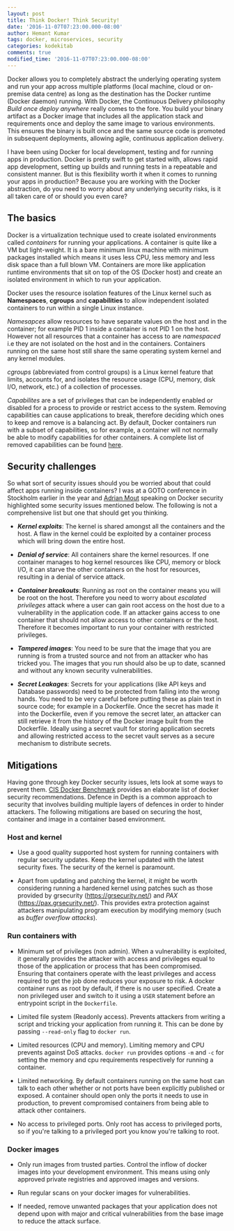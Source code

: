 ```yaml
---
layout: post
title: Think Docker! Think Security!
date: '2016-11-07T07:23:00.000-08:00'
author: Hemant Kumar
tags: docker, microservices, security
categories: kodekitab
comments: true
modified_time: '2016-11-07T07:23:00.000-08:00'
---
```


Docker allows you to completely abstract the underlying operating system and run your app across multiple platforms (local machine, cloud or on-premise data centre) as long as the destination has the Docker runtime (Docker daemon) running. With Docker, the Continuous Delivery philosophy *Build once deploy anywhere* really comes to the fore. You build your binary artifact as a Docker image that includes all the application stack and requirements once and deploy the same image to various environments. This ensures the binary is built once and the same source code is promoted in subsequent deployments, allowing agile, continuous application delivery.

I have been using Docker for local development, testing and for running apps in production. Docker is pretty swift to get started with, allows rapid app development, setting up builds and running tests in a repeatable and consistent manner. But is this flexibility worth it when it comes to running your apps in production? Because you are working with the Docker abstraction, do you need to worry about any underlying security risks, is it all taken care of or should you even care?

## The basics
Docker is a virtualization technique used to create isolated environments called *containers* for running your applications. A container is quite like a VM but light-weight. It is a bare minimum linux machine with minimum packages installed which means it uses less CPU, less memory and less disk space than a full blown VM. Containers are more like application runtime environments that sit on top of the OS (Docker host) and create an isolated environment in which to run your application.

Docker uses the resource isolation features of the Linux kernel such as **Namespaces**, **cgroups** and **capabilities** to allow independent isolated containers to run within a single Linux instance.

*Namesapces* allow resources to have separate values on the host and in the container; for example PID 1 inside a container is not PID 1 on the host.  However not all resources that a container has access to are *namespaced* i.e they are not isolated on the host and in the containers. Containers running on the same host still share the same operating system kernel and any kernel modules.

*cgroups* (abbreviated from control groups) is a Linux kernel feature that limits, accounts for, and isolates the resource usage (CPU, memory, disk I/O, network, etc.) of a collection of processes.

*Capabilites* are a set of privileges that can be independently enabled or disabled for a process to provide or restrict access to the system. Removing capabilities can cause applications to break, therefore deciding which ones to keep and remove is a balancing act. By default, Docker containers run with a subset of capabilities, so for example, a container will not normally be able to modify capabilities for other containers. A complete list of removed capabilities can be found [here](https://opensource.com/business/14/9/security-for-docker).  

## Security challenges
So what sort of security issues should you be worried about that could affect apps running inside containers? I was at a GOTO conference in Stockholm earlier in the year and [Adrian Mout](https://twitter.com/adrianmouat) speaking on Docker security highlighted some security issues mentioned below. The following is not a comprehensive list but one that should get you thinking.

* ***Kernel exploits***: The kernel is shared amongst all the containers and the host. A flaw in the kernel could be exploited by a container process which will bring down the entire host.

* ***Denial of service***: All containers share the kernel resources. If one container manages to hog kernel resources like CPU, memory or block I/O, it can starve the other containers on the host for resources, resulting in a denial of service attack.

* ***Container breakouts***: Running as root on the container means you will be root on the host. Therefore you need to worry about *escalated privileges* attack where a user can gain root access on the host due to a vulnerability in the application code. If an attacker gains access to one container that should not allow access to other containers or the host. Therefore it becomes important to run your container with restricted privileges.

* ***Tampered images***: You need to be sure that the image that you are running is from a trusted source and not from an attacker who has tricked you. The images that you run should also be up to date, scanned and without any known security vulnerabilities.

* ***Secret Leakages***: Secrets for your applications (like API keys and Database passwords) need to be protected from falling into the wrong hands. You need to be very careful before putting these as plain text in source code; for example in a Dockerfile. Once the secret has made it into the Dockerfile, even if you remove the secret later, an attacker can still retrieve it from the history of the Docker image built from the Dockerfile. Ideally using a secret vault for storing application secrets and allowing restricted access to the secret vault serves as a secure mechanism to distribute secrets.

## Mitigations

Having gone through key Docker security issues, lets look at some ways to prevent them. [CIS Docker Benchmark](https://benchmarks.cisecurity.org/tools2/docker/CIS_Docker_1.11.0_Benchmark_v1.0.0.pdf) provides an elaborate list of docker security recommendations. Defence in Depth is a common approach to security that involves building multiple layers of defences in order to hinder attackers. The following mitigations are based on securing the host, container and image in a container based environment.

### Host and kernel

* Use a good quality supported host system for running containers with regular security updates. Keep the kernel updated with the latest security fixes. The security of the kernel is paramount.

* Apart from updating and patching the kernel, it might be worth considering running a hardened kernel using patches such as those provided by grsecurity (https://grsecurity.net/) and *PAX* (https://pax.grsecurity.net/). This provides extra protection against attackers manipulating program execution by modifying memory (such as *buffer overflow attacks*).

### Run containers with
  * Minimum set of privileges (non admin). When a vulnerability is exploited, it generally provides the attacker with access and privileges equal to those of the application or process that has been compromised. Ensuring that containers operate with the least privileges and access required to get the job done reduces your exposure to risk. A docker container runs as root by default, if there is no user specified. Create a non privileged user and switch to it using a `USER` statement before an entrypoint script in the `Dockerfile`.

  * Limited file system (Readonly access). Prevents attackers from writing a script and tricking your application from running it. This can be done by passing `--read-only` flag to `docker run`.

  * Limited resources (CPU and memory). Limiting memory and CPU prevents against DoS attacks. `docker run` provides options `-m` and `-c` for setting the memory and cpu requirements respectively for running a container.

  * Limited networking. By default containers running on the same host can talk to each other whether or not ports have been explicitly published or exposed. A container should open only the ports it needs to use in production, to prevent compromised containers from being able to attack other containers.

  * No access to privileged ports. Only root has access to privileged ports, so if you're talking to a privileged port you know you're talking to root.


### Docker images
* Only run images from trusted parties. Control the inflow of docker images into your development environment. This means using only approved private registries and approved images and versions.

* Run regular scans on your docker images for vulnerabilities.

* If needed, remove unwanted packages that your application does not depend upon with major and critical vulnerabilities from the base image to reduce the attack surface.
